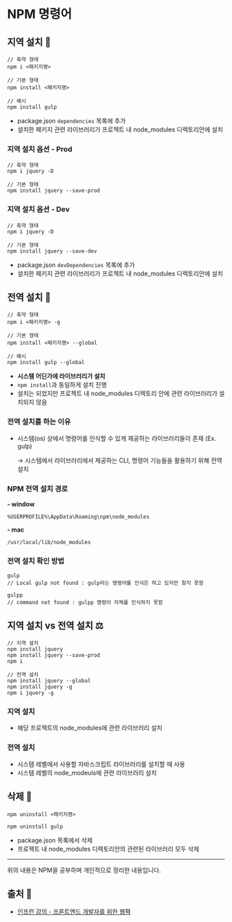 # NPM 명령어

## 지역 설치 🔏
```
// 축약 형태
npm i <패키지명>

// 기본 형태
npm install <패키지명>

// 예시
npm install gulp
```
- package.json `dependencies` 목록에 추가
- 설치한 패키지 관련 라이브러리가 프로젝트 내 node_modules 디렉토리안에 설치

### 지역 설치 옵션 - Prod
```
// 축약 형태
npm i jquery -D

// 기본 형태
npm install jquery --save-prod
```

### 지역 설치 옵션 - Dev
```
// 축약 형태
npm i jquery -D

// 기본 형태
npm install jquery --save-dev
```
- package.json `devDependencies` 목록에 추가
- 설치한 패키지 관련 라이브러리가 프로젝트 내 node_modules 디렉토리안에 설치
## 전역 설치 🔏
```
// 축약 형태
npm i <패키지명> -g

// 기본 형태
npm install <패키지명> --global

// 예시
npm install gulp --global
```
- **시스템 어딘가에 라이브러리가 설치**
- `npm install`과 동일하게 설치 진행
- 설치는 되었지만 프로젝트 내 node_modules 디렉토리 안에 관련 라이브러리가 설치되지 않음
### 전역 설치를 하는 이유
- 시스템(os) 상에서 명령어를 인식할 수 있게 제공하는 라이브러리들이 존재 (Ex. gulp)

  → 시스템에서 라이브러리에서 제공하는 CLI, 명령어 기능들을 활용하기 위해 전역 설치

### NPM 전역 설치 경로
**- window**
  ```
  %USERPROFILE%\AppData\Roaming\npm\node_modules
  ```

**- mac**
  ```
  /usr/local/lib/node_modules
  ```

### 전역 설치 확인 방법
  ```
  gulp
  // Local gulp not found : gulp라는 명령어를 인식은 하고 있지만 찾지 못함

  gulpp
  // command not found : gulpp 명령어 자체를 인식하지 못함
  ```

## 지역 설치 vs 전역 설치 ⚖️
```
// 지역 설치
npm install jquery
npm install jquery --save-prod
npm i

// 전역 설치
npm install jquery --global
npm install jquery -g
npm i jquery -g
```
### 지역 설치
- 해당 프로젝트의 node_modules에 관련 라이브러리 설치
### 전역 설치
- 시스템 레벨에서 사용할 자바스크립트 라이브러리를 설치할 때 사용
- 시스템 레벨의 node_modeuls에 관련 라이브러리 설치

## 삭제 🔏
```
npm uninstall <패키지명>

npm uninstall gulp
```
- package.json 목록에서 삭제
- 프로젝트 내 node_modules 디렉토리안의 관련된 라이브러리 모두 삭제

- - -
위의 내용은 NPM을 공부하며 개인적으로 정리한 내용입니다.
## 출처 📝
- [인프런 강의 - 프론트엔드 개발자를 위한 웹팩](https://www.inflearn.com/course/%ED%94%84%EB%9F%B0%ED%8A%B8%EC%97%94%EB%93%9C-%EC%9B%B9%ED%8C%A9)